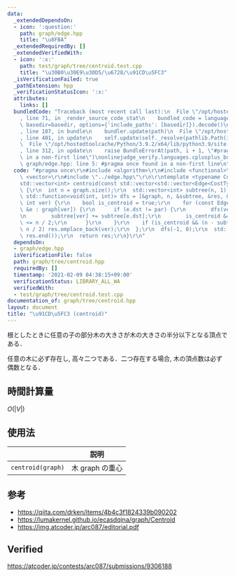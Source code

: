 ```yaml
---
data:
  _extendedDependsOn:
  - icon: ':question:'
    path: graph/edge.hpp
    title: "\u8FBA"
  _extendedRequiredBy: []
  _extendedVerifiedWith:
  - icon: ':x:'
    path: test/graph/tree/centroid.test.cpp
    title: "\u30B0\u30E9\u30D5/\u6728/\u91CD\u5FC3"
  _isVerificationFailed: true
  _pathExtension: hpp
  _verificationStatusIcon: ':x:'
  attributes:
    links: []
  bundledCode: "Traceback (most recent call last):\n  File \"/opt/hostedtoolcache/Python/3.9.2/x64/lib/python3.9/site-packages/onlinejudge_verify/documentation/build.py\"\
    , line 71, in _render_source_code_stat\n    bundled_code = language.bundle(stat.path,\
    \ basedir=basedir, options={'include_paths': [basedir]}).decode()\n  File \"/opt/hostedtoolcache/Python/3.9.2/x64/lib/python3.9/site-packages/onlinejudge_verify/languages/cplusplus.py\"\
    , line 187, in bundle\n    bundler.update(path)\n  File \"/opt/hostedtoolcache/Python/3.9.2/x64/lib/python3.9/site-packages/onlinejudge_verify/languages/cplusplus_bundle.py\"\
    , line 401, in update\n    self.update(self._resolve(pathlib.Path(included), included_from=path))\n\
    \  File \"/opt/hostedtoolcache/Python/3.9.2/x64/lib/python3.9/site-packages/onlinejudge_verify/languages/cplusplus_bundle.py\"\
    , line 312, in update\n    raise BundleErrorAt(path, i + 1, \"#pragma once found\
    \ in a non-first line\")\nonlinejudge_verify.languages.cplusplus_bundle.BundleErrorAt:\
    \ graph/edge.hpp: line 5: #pragma once found in a non-first line\n"
  code: "#pragma once\r\n#include <algorithm>\r\n#include <functional>\r\n#include\
    \ <vector>\r\n#include \"../edge.hpp\"\r\n\r\ntemplate <typename CostType>\r\n\
    std::vector<int> centroid(const std::vector<std::vector<Edge<CostType>>> &graph)\
    \ {\r\n  int n = graph.size();\r\n  std::vector<int> subtree(n, 1), res;\r\n \
    \ std::function<void(int, int)> dfs = [&graph, n, &subtree, &res, &dfs](int par,\
    \ int ver) {\r\n    bool is_centroid = true;\r\n    for (const Edge<CostType>\
    \ &e : graph[ver]) {\r\n      if (e.dst != par) {\r\n        dfs(ver, e.dst);\r\
    \n        subtree[ver] += subtree[e.dst];\r\n        is_centroid &= subtree[e.dst]\
    \ <= n / 2;\r\n      }\r\n    }\r\n    if (is_centroid && (n - subtree[ver]) <=\
    \ n / 2) res.emplace_back(ver);\r\n  };\r\n  dfs(-1, 0);\r\n  std::sort(res.begin(),\
    \ res.end());\r\n  return res;\r\n}\r\n"
  dependsOn:
  - graph/edge.hpp
  isVerificationFile: false
  path: graph/tree/centroid.hpp
  requiredBy: []
  timestamp: '2021-02-09 04:38:15+09:00'
  verificationStatus: LIBRARY_ALL_WA
  verifiedWith:
  - test/graph/tree/centroid.test.cpp
documentation_of: graph/tree/centroid.hpp
layout: document
title: "\u91CD\u5FC3 (centroid)"
---
```


根としたときに任意の子の部分木の大きさが木の大きさの半分以下となる頂点である．

任意の木に必ず存在し, 高々二つである．二つ存在する場合, 木の頂点数は必ず偶数となる．


## 時間計算量

$O(\lvert V \rvert)$


## 使用法

||説明|
|:--:|:--:|
|`centroid(graph)`|木 $\mathrm{graph}$ の重心|


## 参考

- https://qiita.com/drken/items/4b4c3f1824339b090202
- https://lumakernel.github.io/ecasdqina/graph/Centroid
- https://img.atcoder.jp/arc087/editorial.pdf


## Verified

https://atcoder.jp/contests/arc087/submissions/9306188
